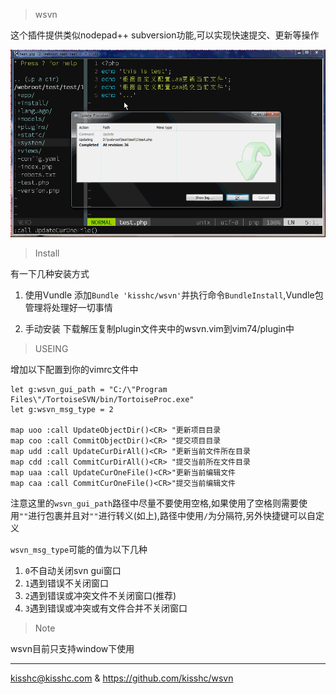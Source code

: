 > wsvn

这个插件提供类似nodepad++ subversion功能,可以实现快速提交、更新等操作

![效果图](https://github.com/kisshc/wsvn/blob/master/wsvn.gif)

> Install

有一下几种安装方式

1. 使用Vundle
    添加`Bundle 'kisshc/wsvn'`并执行命令`BundleInstall`,Vundle包管理将处理好一切事情

2. 手动安装
    下载解压复制plugin文件夹中的wsvn.vim到vim74/plugin中

> USEING

增加以下配置到你的vimrc文件中

```
let g:wsvn_gui_path = "C:/\"Program Files\"/TortoiseSVN/bin/TortoiseProc.exe"
let g:wsvn_msg_type = 2

map uoo :call UpdateObjectDir()<CR> "更新项目目录
map coo :call CommitObjectDir()<CR> "提交项目目录
map udd :call UpdateCurDirAll()<CR> "更新当前文件所在目录
map cdd :call CommitCurDirAll()<CR> "提交当前所在文件目录
map uaa :call UpdateCurOneFile()<CR>"更新当前编辑文件
map caa :call CommitCurOneFile()<CR>"提交当前编辑文件

```

注意这里的`wsvn_gui_path`路径中尽量不要使用空格,如果使用了空格则需要使用`""`进行包裹并且对`""`进行转义(如上),路径中使用`/`为分隔符,另外快捷键可以自定义

`wsvn_msg_type`可能的值为以下几种

1. `0`不自动关闭svn gui窗口
2. `1`遇到错误不关闭窗口
3. `2`遇到错误或冲突文件不关闭窗口(推荐)
4. `3`遇到错误或冲突或有文件合并不关闭窗口

> Note

wsvn目前只支持window下使用


<hr>

kisshc@kisshc.com & https://github.com/kisshc/wsvn
